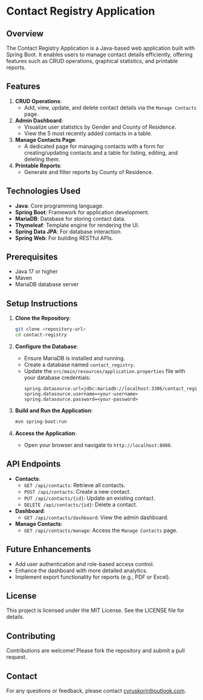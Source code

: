 # Contact Registry Application

## Overview
The Contact Registry Application is a Java-based web application built with Spring Boot. It enables users to manage contact details efficiently, offering features such as CRUD operations, graphical statistics, and printable reports.

## Features
1. **CRUD Operations**: 
   - Add, view, update, and delete contact details via the `Manage Contacts` page.
2. **Admin Dashboard**:
   - Visualize user statistics by Gender and County of Residence.
   - View the 5 most recently added contacts in a table.
3. **Manage Contacts Page**:
   - A dedicated page for managing contacts with a form for creating/updating contacts and a table for listing, editing, and deleting them.
4. **Printable Reports**:
   - Generate and filter reports by County of Residence.

## Technologies Used
- **Java**: Core programming language.
- **Spring Boot**: Framework for application development.
- **MariaDB**: Database for storing contact data.
- **Thymeleaf**: Template engine for rendering the UI.
- **Spring Data JPA**: For database interaction.
- **Spring Web**: For building RESTful APIs.

## Prerequisites
- Java 17 or higher
- Maven
- MariaDB database server

## Setup Instructions
1. **Clone the Repository**:
   ```bash
   git clone <repository-url>
   cd contact-registry
   ```

2. **Configure the Database**:
   - Ensure MariaDB is installed and running.
   - Create a database named `contact_registry`.
   - Update the `src/main/resources/application.properties` file with your database credentials:
     ```properties
     spring.datasource.url=jdbc:mariadb://localhost:3306/contact_registry
     spring.datasource.username=<your-username>
     spring.datasource.password=<your-password>
     ```

3. **Build and Run the Application**:
   ```bash
   mvn spring-boot:run
   ```

4. **Access the Application**:
   - Open your browser and navigate to `http://localhost:8080`.

## API Endpoints
- **Contacts**:
  - `GET /api/contacts`: Retrieve all contacts.
  - `POST /api/contacts`: Create a new contact.
  - `PUT /api/contacts/{id}`: Update an existing contact.
  - `DELETE /api/contacts/{id}`: Delete a contact.
- **Dashboard**:
  - `GET /api/contacts/dashboard`: View the admin dashboard.
- **Manage Contacts**:
  - `GET /api/contacts/manage`: Access the `Manage Contacts` page.

## Future Enhancements
- Add user authentication and role-based access control.
- Enhance the dashboard with more detailed analytics.
- Implement export functionality for reports (e.g., PDF or Excel).

## License
This project is licensed under the MIT License. See the LICENSE file for details.

## Contributing
Contributions are welcome! Please fork the repository and submit a pull request.

## Contact
For any questions or feedback, please contact cyruskorir@outlook.com.
